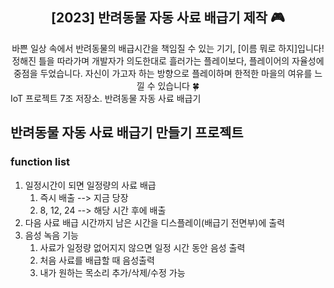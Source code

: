 <div align="center">
<h2>[2023] 반려동물 자동 사료 배급기 제작 🎮</h2>
바쁜 일상 속에서 반려동물의 배급시간을 책임질 수 있는 기기, [이름 뭐로 하지]입니다!<br> 정해진 틀을 따라가며 개발자가 의도한대로 흘러가는 플레이보다, 플레이어의 자율성에 중점을 두었습니다. 자신이 가고자 하는 방향으로 플레이하며 한적한 마을의 여유를 느낄 수 있습니다 🍀
</div>
IoT 프로젝트 7조 저장소. 반려동물 자동 사료 배급기

## 반려동물 자동 사료 배급기 만들기 프로젝트

### function list

1. 일정시간이 되면 일정량의 사료 배급
	1. 즉시 배출 --> 지금 당장
	2. 8, 12, 24 --> 해당 시간 후에 배출 
2. 다음 사료 배급 시간까지 남은 시간을 디스플레이(배급기 전면부)에 출력
3. 음성 녹음 기능
	1. 사료가 일정량 없어지지 않으면 일정 시간 동안 음성 출력
	2. 처음 사료를 배급할 때 음성출력 
	3. 내가 원하는 목소리 추가/삭제/수정 가능
